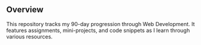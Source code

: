 ## Overview

This repository tracks my 90-day progression through Web Development. It features assignments, mini-projects, and code snippets as I learn through various resources.
<!-- Late Update streak -->
